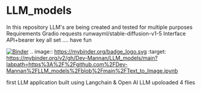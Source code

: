 # LLM_models
In this repository LLM's are being created and tested for multiple purposes 
Requirements
Gradio 
requests
runwayml/stable-diffusion-v1-5 Interface API+bearer key
all set .... have fun


[![Binder](https://mybinder.org/badge_logo.svg)](https://mybinder.org/v2/gh/Dev-Mannan/LLM_models/main?labpath=https%3A%2F%2Fgithub.com%2FDev-Mannan%2FLLM_models%2Fblob%2Fmain%2FText_to_Image.ipynb)
.. image:: https://mybinder.org/badge_logo.svg
 :target: https://mybinder.org/v2/gh/Dev-Mannan/LLM_models/main?labpath=https%3A%2F%2Fgithub.com%2FDev-Mannan%2FLLM_models%2Fblob%2Fmain%2FText_to_Image.ipynb


first LLM application built using Langchain & Open AI LLM 
upoloaded 4 flies

